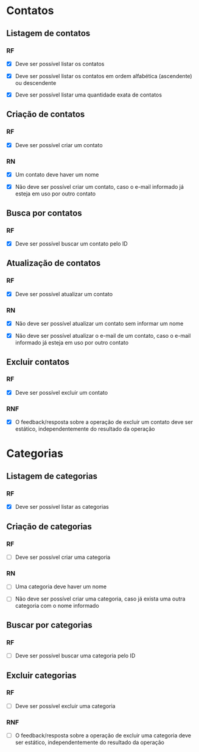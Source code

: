 # Contatos

## Listagem de contatos
### RF
- [x] Deve ser possível listar os contatos
- [x] Deve ser possível listar os contatos em ordem alfabética (ascendente) ou descendente
- [x] Deve ser possível listar uma quantidade exata de contatos


## Criação de contatos
### RF
- [x] Deve ser possível criar um contato

### RN
- [x] Um contato deve haver um nome
- [x] Não deve ser possível criar um contato, caso o e-mail informado já esteja em uso por outro contato


## Busca por contatos
### RF
- [x] Deve ser possível buscar um contato pelo ID


## Atualização de contatos
### RF
- [x] Deve ser possível atualizar um contato

### RN
- [x] Não deve ser possível atualizar um contato sem informar um nome
- [x] Não deve ser possível atualizar o e-mail de um contato, caso o e-mail informado já esteja em uso por outro contato


## Excluir contatos
### RF
- [x] Deve ser possível excluir um contato

### RNF
- [x] O feedback/resposta sobre a operação de excluir um contato deve ser estático, independentemente do resultado da operação


# Categorias


## Listagem de categorias

### RF
- [X] Deve ser possível listar as categorias


## Criação de categorias


### RF
- [ ] Deve ser possível criar uma categoria

### RN
- [ ] Uma categoria deve haver um nome
- [ ] Não deve ser possível criar uma categoria, caso já exista uma outra categoria com o nome informado



## Buscar por categorias

### RF
- [ ] Deve ser possível buscar uma categoria pelo ID


## Excluir categorias

### RF
- [ ] Deve ser possível excluir uma categoria

### RNF
- [ ] O feedback/resposta sobre a operação de excluir uma categoria deve ser estático, independentemente do resultado da operação
